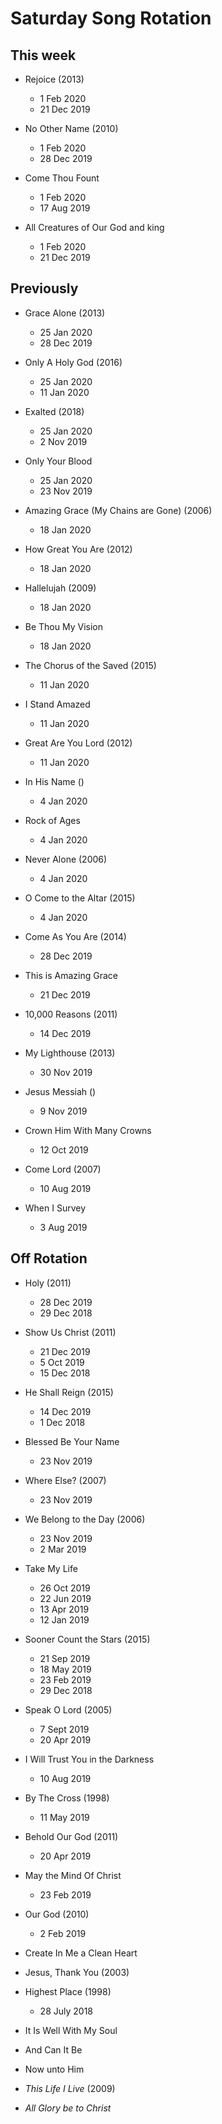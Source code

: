﻿# Saturday Song Rotation

## This week

* Rejoice (2013)
  * 1 Feb 2020
  * 21 Dec 2019

* No Other Name (2010)
  * 1 Feb 2020
  * 28 Dec 2019

* Come Thou Fount
  * 1 Feb 2020
  * 17 Aug 2019

* All Creatures of Our God and king
  * 1 Feb 2020
  * 21 Dec 2019

## Previously

* Grace Alone (2013)
  * 25 Jan 2020
  * 28 Dec 2019

* Only A Holy God (2016)
  * 25 Jan 2020
  * 11 Jan 2020

* Exalted (2018)
  * 25 Jan 2020
  * 2 Nov 2019

* Only Your Blood
  * 25 Jan 2020
  * 23 Nov 2019

* Amazing Grace (My Chains are Gone) (2006)
  * 18 Jan 2020

* How Great You Are (2012)
  * 18 Jan 2020

* Hallelujah (2009)
  * 18 Jan 2020
  
* Be Thou My Vision
  * 18 Jan 2020

* The Chorus of the Saved (2015)
  * 11 Jan 2020

* I Stand Amazed
  * 11 Jan 2020

* Great Are You Lord (2012)
  * 11 Jan 2020

* In His Name ()
  * 4 Jan 2020

* Rock of Ages
  * 4 Jan 2020

* Never Alone (2006)
  * 4 Jan 2020

* O Come to the Altar (2015)
  * 4 Jan 2020

* Come As You Are (2014)
  * 28 Dec 2019

* This is Amazing Grace
  * 21 Dec 2019

* 10,000 Reasons (2011)
  * 14 Dec 2019

* My Lighthouse (2013)
  * 30 Nov 2019

* Jesus Messiah ()
  * 9 Nov 2019

* Crown Him With Many Crowns
  * 12 Oct 2019

* Come Lord (2007)
  * 10 Aug 2019

* When I Survey
  * 3 Aug 2019

## Off Rotation

* Holy (2011)
  * 28 Dec 2019
  * 29 Dec 2018

* Show Us Christ (2011)
  * 21 Dec 2019
  * 5 Oct 2019
  * 15 Dec 2018

* He Shall Reign (2015)
  * 14 Dec 2019
  * 1 Dec 2018

* Blessed Be Your Name
  * 23 Nov 2019

* Where Else? (2007)
  * 23 Nov 2019
  
* We Belong to the Day (2006)
  * 23 Nov 2019
  * 2 Mar 2019

* Take My Life
  * 26 Oct 2019
  * 22 Jun 2019
  * 13 Apr 2019
  * 12 Jan 2019

* Sooner Count the Stars (2015)
  * 21 Sep 2019
  * 18 May 2019
  * 23 Feb 2019
  * 29 Dec 2018

* Speak O Lord (2005)
  * 7 Sept 2019
  * 20 Apr 2019

* I Will Trust You in the Darkness
  * 10 Aug 2019

* By The Cross (1998)
  * 11 May 2019

* Behold Our God (2011)
  * 20 Apr 2019

* May the Mind Of Christ
  * 23 Feb 2019

* Our God (2010)
  * 2 Feb 2019

* Create In Me a Clean Heart

* Jesus, Thank You (2003)

* Highest Place (1998)
  * 28 July 2018

* It Is Well With My Soul

* And Can It Be

* Now unto Him

* *This Life I Live* (2009)

* *All Glory be to Christ*
